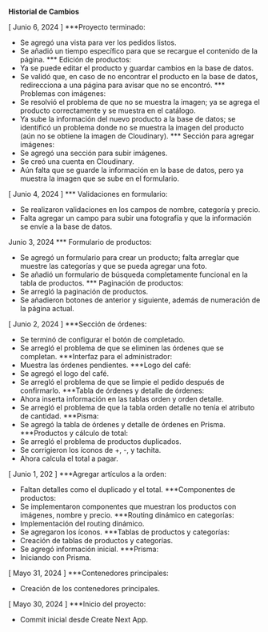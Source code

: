******Historial de Cambios******

[        Junio 6, 2024         ]
***Proyecto terminado:
  - Se agregó una vista para ver los pedidos listos.
  - Se añadió un tiempo específico para que se recargue el contenido de la página.
*** Edición de productos:
  - Ya se puede editar el producto y guardar cambios en la base de datos.
  - Se validó que, en caso de no encontrar el producto en la base de datos, redirecciona a una página para avisar que no se encontró.
*** Problemas con imágenes:
  - Se resolvió el problema de que no se muestra la imagen; ya se agrega el producto correctamente y se muestra en el catálogo.
  - Ya sube la información del nuevo producto a la base de datos; se identificó un problema donde no se muestra la imagen del producto (aún no se obtiene la imagen de Cloudinary).
*** Sección para agregar imágenes:
  - Se agregó una sección para subir imágenes.
  - Se creó una cuenta en Cloudinary.
  - Aún falta que se guarde la información en la base de datos, pero ya muestra la imagen que se sube en el formulario.

[        Junio 4, 2024         ]
*** Validaciones en formulario:
  - Se realizaron validaciones en los campos de nombre, categoría y precio.
  - Falta agregar un campo para subir una fotografía y que la información se envíe a la base de datos.

Junio 3, 2024
*** Formulario de productos:
  - Se agregó un formulario para crear un producto; falta arreglar que muestre las categorías y que se pueda agregar una foto.
  - Se añadió un formulario de búsqueda completamente funcional en la tabla de productos.
*** Paginación de productos:
  - Se arregló la paginación de productos.
  - Se añadieron botones de anterior y siguiente, además de numeración de la página actual.


[        Junio 2, 2024         ]
***Sección de órdenes:
  - Se terminó de configurar el botón de completado.
  - Se arregló el problema de que se eliminen las órdenes que se completan.
***Interfaz para el administrador:
  - Muestra las órdenes pendientes.
***Logo del café:
  - Se agregó el logo del café.
  - Se arregló el problema de que se limpie el pedido después de confirmarlo.
***Tabla de órdenes y detalle de órdenes:
  - Ahora inserta información en las tablas orden y orden detalle.
  - Se arregló el problema de que la tabla orden detalle no tenía el atributo de cantidad.
***Pisma:
  - Se agregó la tabla de órdenes y detalle de órdenes en Prisma.
***Productos y cálculo de total:
  - Se arregló el problema de productos duplicados.
  - Se corrigieron los íconos de +, -, y tachita.
  - Ahora calcula el total a pagar.

[       Junio 1, 202      ]
***Agregar artículos a la orden:
  - Faltan detalles como el duplicado y el total.
***Componentes de productos:
  - Se implementaron componentes que muestran los productos con imágenes, nombre y precio.
***Routing dinámico en categorías:
  - Implementación del routing dinámico.
  - Se agregaron los íconos.
***Tablas de productos y categorías:
  - Creación de tablas de productos y categorías.
  - Se agregó información inicial.
***Prisma:
  - Iniciando con Prisma.

[        Mayo 31, 2024         ]
***Contenedores principales:
  - Creación de los contenedores principales.

[       Mayo 30, 2024           ]
***Inicio del proyecto:
  - Commit inicial desde Create Next App.

